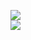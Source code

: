 [![](https://img.shields.io/badge/Made%20With-Github%20Spray-lightgrey.svg?style=for-the-badge&logo=github)](https://github.com/Annihil/github-spray#22831)  
[![](https://i.imgur.com/2DrTn0Z.gif)](https://github.com/Annihil/github-spray)